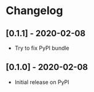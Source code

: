 # Changelog

## [0.1.1] - 2020-02-08

- Try to fix PyPI bundle

## [0.1.0] - 2020-02-08

- Initial release on PyPI

